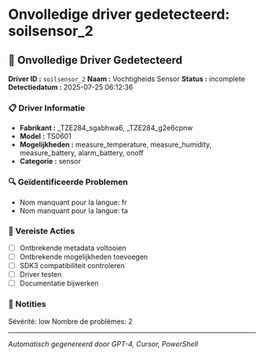 # Onvolledige driver gedetecteerd: soilsensor_2

## 🚨 Onvolledige Driver Gedetecteerd

**Driver ID :** `soilsensor_2`
**Naam :** Vochtigheids Sensor
**Status :** incomplete
**Detectiedatum :** 2025-07-25 06:12:36

### 📋 Driver Informatie
- **Fabrikant :** _TZE284_sgabhwa6, _TZE284_g2e6cpnw
- **Model :** TS0601
- **Mogelijkheden :** measure_temperature, measure_humidity, measure_battery, alarm_battery, onoff
- **Categorie :** sensor

### 🔍 Geïdentificeerde Problemen
- Nom manquant pour la langue: fr
- Nom manquant pour la langue: ta

### 🎯 Vereiste Acties
- [ ] Ontbrekende metadata voltooien
- [ ] Ontbrekende mogelijkheden toevoegen
- [ ] SDK3 compatibiliteit controleren
- [ ] Driver testen
- [ ] Documentatie bijwerken

### 📝 Notities
Sévérité: low
Nombre de problèmes: 2

---
*Automatisch gegenereerd door GPT-4, Cursor, PowerShell*

